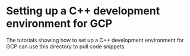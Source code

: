 # Setting up a C++ development environment for GCP

The tutorials showing how to set up a C++ development environment for GCP can
use this directory to pull code snippets.

